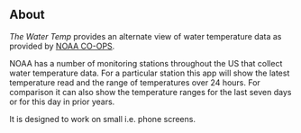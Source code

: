 ## About

_The Water Temp_ provides an alternate view of water temperature data as provided by [NOAA CO-OPS](https://tidesandcurrents.noaa.gov/stations.html?type=Physical%20Oceanography).

NOAA has a number of monitoring stations throughout the US that collect water temperature data. For a particular station this app will show the latest temperature read and the range of temperatures over 24 hours. For comparison it can also show the temperature ranges for the last seven days or for this day in prior years.

It is designed to work on small i.e. phone screens.
